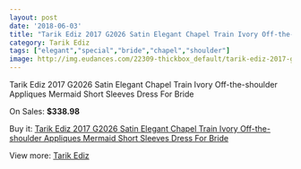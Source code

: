 ```yaml
---
layout: post
date: '2018-06-03'
title: "Tarik Ediz 2017 G2026 Satin Elegant Chapel Train Ivory Off-the-shoulder Appliques Mermaid Short Sleeves Dress For Bride"
category: Tarik Ediz
tags: ["elegant","special","bride","chapel","shoulder"]
image: http://img.eudances.com/22309-thickbox_default/tarik-ediz-2017-g2026-satin-elegant-chapel-train-ivory-off-the-shoulder-appliques-mermaid-short-sleeves-dress-for-bride.jpg
---
```

Tarik Ediz 2017 G2026 Satin Elegant Chapel Train Ivory Off-the-shoulder Appliques Mermaid Short Sleeves Dress For Bride

On Sales: **$338.98**
<a href="https://www.eudances.com/en/tarik-ediz/7136-tarik-ediz-2017-g2026-satin-elegant-chapel-train-ivory-off-the-shoulder-appliques-mermaid-short-sleeves-dress-for-bride.html"><amp-img layout="responsive" width="600" height="600" src="//img.eudances.com/22309-thickbox_default/tarik-ediz-2017-g2026-satin-elegant-chapel-train-ivory-off-the-shoulder-appliques-mermaid-short-sleeves-dress-for-bride.jpg" alt="Tarik Ediz 2017 G2026 Satin Elegant Chapel Train Ivory Off-the-shoulder Appliques Mermaid Short Sleeves Dress For Bride 0" /></a>
<a href="https://www.eudances.com/en/tarik-ediz/7136-tarik-ediz-2017-g2026-satin-elegant-chapel-train-ivory-off-the-shoulder-appliques-mermaid-short-sleeves-dress-for-bride.html"><amp-img layout="responsive" width="600" height="600" src="//img.eudances.com/22312-thickbox_default/tarik-ediz-2017-g2026-satin-elegant-chapel-train-ivory-off-the-shoulder-appliques-mermaid-short-sleeves-dress-for-bride.jpg" alt="Tarik Ediz 2017 G2026 Satin Elegant Chapel Train Ivory Off-the-shoulder Appliques Mermaid Short Sleeves Dress For Bride 1" /></a>
<a href="https://www.eudances.com/en/tarik-ediz/7136-tarik-ediz-2017-g2026-satin-elegant-chapel-train-ivory-off-the-shoulder-appliques-mermaid-short-sleeves-dress-for-bride.html"><amp-img layout="responsive" width="600" height="600" src="//img.eudances.com/22311-thickbox_default/tarik-ediz-2017-g2026-satin-elegant-chapel-train-ivory-off-the-shoulder-appliques-mermaid-short-sleeves-dress-for-bride.jpg" alt="Tarik Ediz 2017 G2026 Satin Elegant Chapel Train Ivory Off-the-shoulder Appliques Mermaid Short Sleeves Dress For Bride 2" /></a>
<a href="https://www.eudances.com/en/tarik-ediz/7136-tarik-ediz-2017-g2026-satin-elegant-chapel-train-ivory-off-the-shoulder-appliques-mermaid-short-sleeves-dress-for-bride.html"><amp-img layout="responsive" width="600" height="600" src="//img.eudances.com/22310-thickbox_default/tarik-ediz-2017-g2026-satin-elegant-chapel-train-ivory-off-the-shoulder-appliques-mermaid-short-sleeves-dress-for-bride.jpg" alt="Tarik Ediz 2017 G2026 Satin Elegant Chapel Train Ivory Off-the-shoulder Appliques Mermaid Short Sleeves Dress For Bride 3" /></a>

Buy it: [Tarik Ediz 2017 G2026 Satin Elegant Chapel Train Ivory Off-the-shoulder Appliques Mermaid Short Sleeves Dress For Bride](https://www.eudances.com/en/tarik-ediz/7136-tarik-ediz-2017-g2026-satin-elegant-chapel-train-ivory-off-the-shoulder-appliques-mermaid-short-sleeves-dress-for-bride.html "Tarik Ediz 2017 G2026 Satin Elegant Chapel Train Ivory Off-the-shoulder Appliques Mermaid Short Sleeves Dress For Bride")

View more: [Tarik Ediz](https://www.eudances.com/en/109-tarik-ediz "Tarik Ediz")